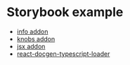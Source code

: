 # Storybook example

-   [info addon](https://github.com/storybooks/storybook/tree/master/addons/info)
-   [knobs addon](https://github.com/storybooks/storybook/tree/master/addons/knobs)
-   [jsx addon](https://github.com/storybooks/addon-jsx)
-   [react-docgen-typescript-loader](https://github.com/strothj/react-docgen-typescript-loader)
